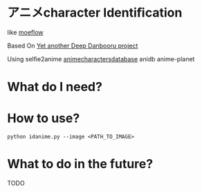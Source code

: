 # アニメcharacter Identiﬁcation
like [moeflow](https://github.com/freedomofkeima/MoeFlow)

Based On [Yet another Deep Danbooru project](https://github.com/zyddnys/RegDeepDanbooru)

Using selfie2anime [animecharactersdatabase](https://www.animecharactersdatabase.com/) anidb anime-planet

# What do I need?

# How to use?
`python idanime.py --image <PATH_TO_IMAGE>`

# What to do in the future?
TODO

